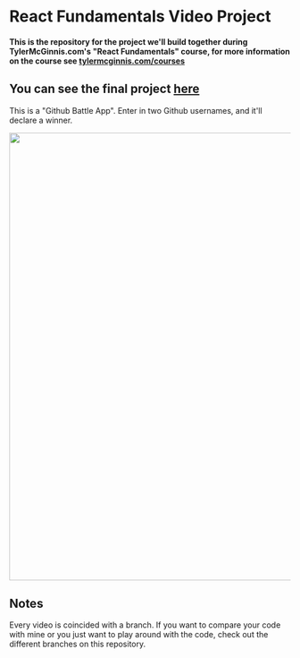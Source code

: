 React Fundamentals Video Project
========

#### This is the repository for the project we'll build together during TylerMcGinnis.com's "React Fundamentals" course, for more information on the course see [tylermcginnis.com/courses](https://tylermcginnis.com/courses)

## You can see the final project [here](https://rt-react-fundamentals.firebaseapp.com/)

This is a "Github Battle App". Enter in two Github usernames, and it'll declare a winner. 

<img src="https://cloud.githubusercontent.com/assets/2933430/26085553/7dac7a1e-39a2-11e7-830a-9011505b5958.png" width="800">

## Notes
Every video is coincided with a branch. If you want to compare your code with mine or you just want to play around with the code, check out the different branches on this repository.

